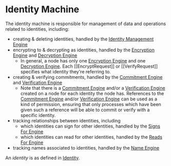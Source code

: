 # Identity Machine

The identity machine is responsible for management of data and operations related to identities, including:
- creating & deleting identities, handled by the [Identity Management Engine](./identity/identity-management.md)
- encrypting to & decrypting as identities, handled by the [Encryption Engine](./identity/encryption.md) and [Decryption Engine](./identity/decryption.md)
  - In general, a node has only one [Encryption Engine](./identity/encryption.md) and one [Decryption Engine](./identity/decryption.md). Each [[EncryptRequest]] or [[VerifyRequest]] specifies what identity they're referring to.
- creating & verifying commitments, handled by the [Commitment Engine](./identity/commitment.md) and [Verification Engine](./identity/verification.md)
  - Note that there is a [Commitment Engine](./identity/commitment.md) and/or a [Verification Engine](./identity/verification.md) created on a node for each identity the node has. References to the [Commitment Engine](./identity/commitment.md) and/or [Verification Engine](./identity/verification.md) can be used as a kind of permission, ensuring that only processes which have been given such a reference will be able to commit or verify with a specific identity.
- tracking relationships between identities, including
    - which identities can sign for other identities, handled by the [Signs For Engine](./identity/signs-for.md)
    - which identities can read for other identities, handled by the [Reads For Engine](./identity/reads-for.md)
- tracking names associated to identities, handled by the [Name Engine](./identity/name.md)

An _identity_ is as defined in [Identity](../architecture-1/abstractions/identity.md).
